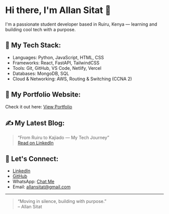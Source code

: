 # Hi there, I'm Allan Sitat 👋

I'm a passionate student developer based in Ruiru, Kenya — learning and building cool tech with a purpose.

## 🚀 My Tech Stack:
- Languages: Python, JavaScript, HTML, CSS
- Frameworks: React, FastAPI, TailwindCSS
- Tools: Git, GitHub, VS Code, Netlify, Vercel
- Databases: MongoDB, SQL
- Cloud & Networking: AWS, Routing & Switching (CCNA 2)

## 📌 My Portfolio Website:
Check it out here: [View Portfolio](http://allan-sitat.netlify.app)

## ✍ My Latest Blog:
> “From Ruiru to Kajiado — My Tech Journey”  
[Read on LinkedIn](https://www.linkedin.com/feed/update/urn:li:activity:7319114926717870080?updateEntityUrn=urn%3Ali%3Afs_updateV2%3A%28urn%3Ali%3Aactivity%3A7319114926717870080%2CFEED_DETAIL%2CEMPTY%2CDEFAULT%2Cfalse%29&lipi=urn%3Ali%3Apage%3Ad_flagship3_leia_post_summary%3Bi78%2F4q8%2BRSei8eTJ55xVQg%3D%3D)

## 🔗 Let's Connect:
- [LinkedIn](https://www.linkedin.com/in/allan-sitat-52a285341)
- [GitHub](https://github.com/Sitat452)
- WhatsApp: [Chat Me](https://wa.me/254708881754)
- Email: allansitat@gmail.com

---

> “Moving in silence, building with purpose.”  
> – Allan Sitat
